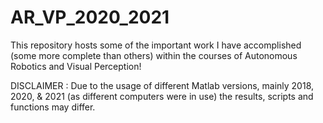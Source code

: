 # AR_VP_2020_2021
This repository hosts some of the important work I have accomplished (some more complete than others) within the courses of Autonomous Robotics and Visual Perception!


DISCLAIMER : Due to the usage of different Matlab versions, mainly 2018, 2020, & 2021 (as different computers were in use) the results, scripts and functions may differ.
